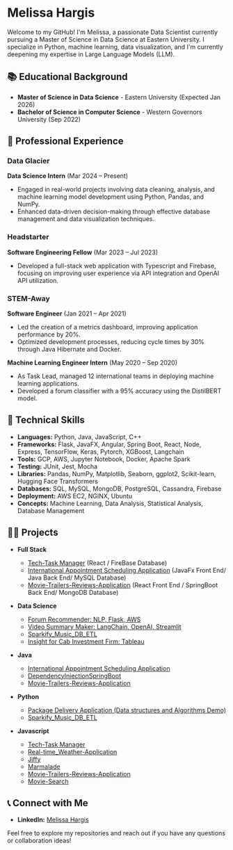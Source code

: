 # Melissa Hargis

Welcome to my GitHub! I'm Melissa, a passionate Data Scientist currently pursuing a Master of Science in Data Science at Eastern University. I specialize in Python, machine learning, data visualization, and I'm currently deepening my expertise in Large Language Models (LLM).

## 📚 Educational Background

- **Master of Science in Data Science** - Eastern University (Expected Jan 2026)
- **Bachelor of Science in Computer Science** - Western Governors University (Sep 2022)

## 💼 Professional Experience

### Data Glacier
**Data Science Intern** (Mar 2024 – Present)
- Engaged in real-world projects involving data cleaning, analysis, and machine learning model development using Python, Pandas, and NumPy.
- Enhanced data-driven decision-making through effective database management and data visualization techniques.

### Headstarter
**Software Engineering Fellow** (Mar 2023 – Jul 2023)
- Developed a full-stack web application with Typescript and Firebase, focusing on improving user experience via API integration and OpenAI API utilization.

### STEM-Away
**Software Engineer** (Jan 2021 – Apr 2021)
- Led the creation of a metrics dashboard, improving application performance by 20%.
- Optimized development processes, reducing cycle times by 30% through Java Hibernate and Docker.

**Machine Learning Engineer Intern** (May 2020 – Sep 2020)
- As Task Lead, managed 12 international teams in deploying machine learning applications.
- Developed a forum classifier with a 95% accuracy using the DistilBERT model.

## 🚀 Technical Skills

- **Languages:** Python, Java, JavaScript, C++
- **Frameworks:**  Flask, JavaFX, Angular, Spring Boot, React, Node, Express, TensorFlow, Keras, Pytorch, XGBoost, Langchain 
- **Tools:** GCP, AWS, Jupyter Notebook, Docker, Apache Spark
- **Testing:** JUnit, Jest, Mocha
- **Libraries:** Pandas, NumPy, Matplotlib, Seaborn, ggplot2, Scikit-learn, Hugging Face Transformers 
- **Databases:** SQL, MySQL, MongoDB, PostgreSQL, Cassandra, Firebase
- **Deployment:** AWS EC2, NGINX, Ubuntu
- **Concepts:** Machine Learning, Data Analysis, Statistical Analysis, Database Management



<h2>👨‍💻 Projects</h2>

- <b>Full Stack </b>
  - [Tech-Task Manager](https://github.com/Tamiyo22/tech-tasks) (React / FireBase Database)
  - [International Appointment Scheduling Application](https://github.com/Tamiyo22/AppointmentSchedulingApplication) (JavaFx Front End/ Java Back End/ MySQL Database)
  - [Movie-Trailers-Reviews-Application](https://github.com/Tamiyo22/Movie-Trailers-Reviews-Application) (React Front End / SpringBoot Back End/ MongoDB Database)
  
- <b>Data Science</b>
  - [Forum Recommender: NLP, Flask, AWS ](http://3.129.123.13/)
  - [Video Summary Maker: LangChain, OpenAI, Streamlit](https://github.com/Tamiyo22/Video-Summary-Maker/tree/master)
  -  [Sparkify_Music_DB_ETL](https://github.com/Tamiyo22/Sparkify_Music_DB_ETL)
  -  [Insight for Cab Investment Firm: Tableau](https://github.com/Tamiyo22/Insights-for-Cab-Investment-Firm)
 
- <b>Java</b>

  - [International Appointment Scheduling Application](https://github.com/Tamiyo22/AppointmentSchedulingApplication)
  - [DependencyInjectionSpringBoot](https://github.com/Tamiyo22/DependencyInjectionSpringBoot)
  - [Movie-Trailers-Reviews-Application](https://github.com/Tamiyo22/Movie-Trailers-Reviews-Application)
 
- <b>Python</b>
  - [Package Delivery Application (Data structures and Algorithms Demo)](https://github.com/Tamiyo22/Package-Delivery-Algorithm)
  - [Sparkify_Music_DB_ETL](https://github.com/Tamiyo22/Sparkify_Music_DB_ETL)
 
  
- <b>Javascript</b>
  - [Tech-Task Manager](https://github.com/Tamiyo22/tech-tasks)
  - [Real-time_Weather-Application ](https://github.com/Tamiyo22/Real-time_Weather-Application)
  - [Jiffy ](https://github.com/Tamiyo22/jiffy-Project)
  - [Marmalade](https://github.com/Tamiyo22/Marmalade.fm)
  - [Movie-Trailers-Reviews-Application](https://github.com/Tamiyo22/Movie-Trailers-Reviews-Application)
  - [Movie-Search](https://github.com/Tamiyo22/Movie-Search)



## 📞 Connect with Me

- **LinkedIn:** [Melissa Hargis](https://linkedin.com/in/melissa-hargis/)


Feel free to explore my repositories and reach out if you have any questions or collaboration ideas!



